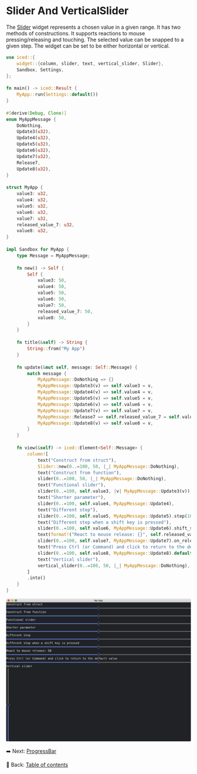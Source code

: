 # Slider And VerticalSlider

The [Slider](https://docs.rs/iced/0.12.1/iced/widget/slider/struct.Slider.html) widget represents a chosen value in a given range.
It has two methods of constructions.
It supports reactions to mouse pressing/releasing and touching.
The selected value can be snapped to a given step.
The widget can be set to be either horizontal or vertical.

```rust
use iced::{
    widget::{column, slider, text, vertical_slider, Slider},
    Sandbox, Settings,
};

fn main() -> iced::Result {
    MyApp::run(Settings::default())
}

#[derive(Debug, Clone)]
enum MyAppMessage {
    DoNothing,
    Update3(u32),
    Update4(u32),
    Update5(u32),
    Update6(u32),
    Update7(u32),
    Release7,
    Update8(u32),
}

struct MyApp {
    value3: u32,
    value4: u32,
    value5: u32,
    value6: u32,
    value7: u32,
    released_value_7: u32,
    value8: u32,
}

impl Sandbox for MyApp {
    type Message = MyAppMessage;

    fn new() -> Self {
        Self {
            value3: 50,
            value4: 50,
            value5: 50,
            value6: 50,
            value7: 50,
            released_value_7: 50,
            value8: 50,
        }
    }

    fn title(&self) -> String {
        String::from("My App")
    }

    fn update(&mut self, message: Self::Message) {
        match message {
            MyAppMessage::DoNothing => {}
            MyAppMessage::Update3(v) => self.value3 = v,
            MyAppMessage::Update4(v) => self.value4 = v,
            MyAppMessage::Update5(v) => self.value5 = v,
            MyAppMessage::Update6(v) => self.value6 = v,
            MyAppMessage::Update7(v) => self.value7 = v,
            MyAppMessage::Release7 => self.released_value_7 = self.value7,
            MyAppMessage::Update8(v) => self.value8 = v,
        }
    }

    fn view(&self) -> iced::Element<Self::Message> {
        column![
            text("Construct from struct"),
            Slider::new(0..=100, 50, |_| MyAppMessage::DoNothing),
            text("Construct from function"),
            slider(0..=100, 50, |_| MyAppMessage::DoNothing),
            text("Functional slider"),
            slider(0..=100, self.value3, |v| MyAppMessage::Update3(v)),
            text("Shorter parameter"),
            slider(0..=100, self.value4, MyAppMessage::Update4),
            text("Different step"),
            slider(0..=100, self.value5, MyAppMessage::Update5).step(10u32),
            text("Different step when a shift key is pressed"),
            slider(0..=100, self.value6, MyAppMessage::Update6).shift_step(10u32),
            text(format!("React to mouse release: {}", self.released_value_7)),
            slider(0..=100, self.value7, MyAppMessage::Update7).on_release(MyAppMessage::Release7),
            text("Press Ctrl (or Command) and click to return to the default value"),
            slider(0..=100, self.value8, MyAppMessage::Update8).default(30u32),
            text("Vertical slider"),
            vertical_slider(0..=100, 50, |_| MyAppMessage::DoNothing),
        ]
        .into()
    }
}
```

![Slider](./pic/slider.png)

:arrow_right:  Next: [ProgressBar](./progressbar.md)

:blue_book: Back: [Table of contents](./../README.md)
